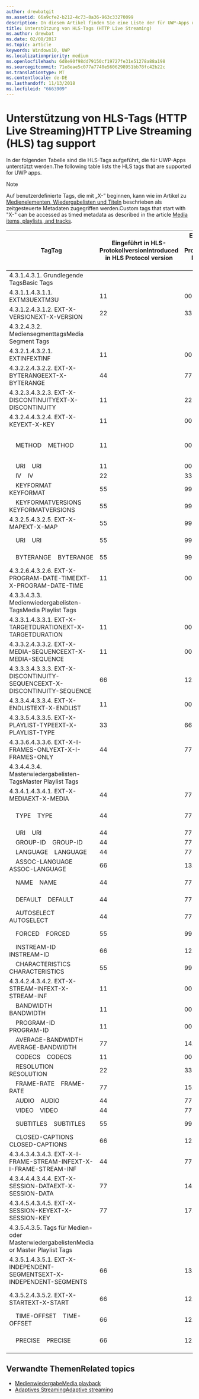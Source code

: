 ```yaml
---
author: drewbatgit
ms.assetid: 66a9cfe2-b212-4c73-8a36-963c33270099
description: In diesem Artikel finden Sie eine Liste der für UWP-Apps unterstützten Tags für das HLS-Protokoll (HTTP Live Streaming).
title: Unterstützung von HLS-Tags (HTTP Live Streaming)
ms.author: drewbat
ms.date: 02/08/2017
ms.topic: article
keywords: Windows10, UWP
ms.localizationpriority: medium
ms.openlocfilehash: 6d8e90f98dd79150cf19727fe31e51278a88a198
ms.sourcegitcommit: 71e8eae5c077a7740e5606298951bb78fc42b22c
ms.translationtype: MT
ms.contentlocale: de-DE
ms.lasthandoff: 11/13/2018
ms.locfileid: "6663909"
---
```

# <a name="http-live-streaming-hls-tag-support"></a><span data-ttu-id="d66b5-104">Unterstützung von HLS-Tags (HTTP Live Streaming)</span><span class="sxs-lookup"><span data-stu-id="d66b5-104">HTTP Live Streaming (HLS) tag support</span></span>
<span data-ttu-id="d66b5-105">In der folgenden Tabelle sind die HLS-Tags aufgeführt, die für UWP-Apps unterstützt werden.</span><span class="sxs-lookup"><span data-stu-id="d66b5-105">The following table lists the HLS tags that are supported for UWP apps.</span></span>

> [!NOTE] 
> <span data-ttu-id="d66b5-106">Auf benutzerdefinierte Tags, die mit „X-” beginnen, kann wie im Artikel zu [Medienelementen, Wiedergabelisten und Titeln](media-playback-with-mediasource.md) beschrieben als zeitgesteuerte Metadaten zugegriffen werden.</span><span class="sxs-lookup"><span data-stu-id="d66b5-106">Custom tags that start with "X-" can be accessed as timed metadata as described in the article [Media items, playlists, and tracks](media-playback-with-mediasource.md).</span></span>

|<span data-ttu-id="d66b5-107">Tag</span><span class="sxs-lookup"><span data-stu-id="d66b5-107">Tag</span></span> |<span data-ttu-id="d66b5-108">Eingeführt in HLS-Protokollversion</span><span class="sxs-lookup"><span data-stu-id="d66b5-108">Introduced in HLS Protocol version</span></span>|<span data-ttu-id="d66b5-109">Entwurfsversion des HLS-Protokolldokuments</span><span class="sxs-lookup"><span data-stu-id="d66b5-109">HLS Protocol Document Draft Version</span></span>|<span data-ttu-id="d66b5-110">Erforderlich auf dem Client</span><span class="sxs-lookup"><span data-stu-id="d66b5-110">Required on Client</span></span>|<span data-ttu-id="d66b5-111">Juliversion von Windows 10</span><span class="sxs-lookup"><span data-stu-id="d66b5-111">July release of Windows 10</span></span>|<span data-ttu-id="d66b5-112">Windows 10, Version 1511</span><span class="sxs-lookup"><span data-stu-id="d66b5-112">Windows 10, Version 1511</span></span>|<span data-ttu-id="d66b5-113">Windows 10, Version 1607</span><span class="sxs-lookup"><span data-stu-id="d66b5-113">Windows 10, Version 1607</span></span> |
|---------------------|-----------|--------------|---------|--------------|-----|-----|
|<span data-ttu-id="d66b5-114">4.3.1.</span><span class="sxs-lookup"><span data-stu-id="d66b5-114">4.3.1.</span></span>  <span data-ttu-id="d66b5-115">Grundlegende Tags</span><span class="sxs-lookup"><span data-stu-id="d66b5-115">Basic Tags</span></span>                 |             |                   |         |             |     |    |
| <span data-ttu-id="d66b5-116">4.3.1.1.</span><span class="sxs-lookup"><span data-stu-id="d66b5-116">4.3.1.1.</span></span>  <span data-ttu-id="d66b5-117">EXTM3U</span><span class="sxs-lookup"><span data-stu-id="d66b5-117">EXTM3U</span></span> |<span data-ttu-id="d66b5-118">1</span><span class="sxs-lookup"><span data-stu-id="d66b5-118">1</span></span>|<span data-ttu-id="d66b5-119">0</span><span class="sxs-lookup"><span data-stu-id="d66b5-119">0</span></span>|<span data-ttu-id="d66b5-120">ERFORDERLICH</span><span class="sxs-lookup"><span data-stu-id="d66b5-120">REQUIRED</span></span>|<span data-ttu-id="d66b5-121">Unterstützt</span><span class="sxs-lookup"><span data-stu-id="d66b5-121">Supported</span></span>|<span data-ttu-id="d66b5-122">Unterstützt</span><span class="sxs-lookup"><span data-stu-id="d66b5-122">Supported</span></span>|<span data-ttu-id="d66b5-123">Unterstützt</span><span class="sxs-lookup"><span data-stu-id="d66b5-123">Supported</span></span>|
| <span data-ttu-id="d66b5-124">4.3.1.2.</span><span class="sxs-lookup"><span data-stu-id="d66b5-124">4.3.1.2.</span></span>  <span data-ttu-id="d66b5-125">EXT-X-VERSION</span><span class="sxs-lookup"><span data-stu-id="d66b5-125">EXT-X-VERSION</span></span> |<span data-ttu-id="d66b5-126">2</span><span class="sxs-lookup"><span data-stu-id="d66b5-126">2</span></span>|<span data-ttu-id="d66b5-127">3</span><span class="sxs-lookup"><span data-stu-id="d66b5-127">3</span></span>|<span data-ttu-id="d66b5-128">ERFORDERLICH</span><span class="sxs-lookup"><span data-stu-id="d66b5-128">REQUIRED</span></span>|<span data-ttu-id="d66b5-129">Unterstützt</span><span class="sxs-lookup"><span data-stu-id="d66b5-129">Supported</span></span>|<span data-ttu-id="d66b5-130">Unterstützt</span><span class="sxs-lookup"><span data-stu-id="d66b5-130">Supported</span></span>|<span data-ttu-id="d66b5-131">Unterstützt</span><span class="sxs-lookup"><span data-stu-id="d66b5-131">Supported</span></span>
|<span data-ttu-id="d66b5-132">4.3.2.</span><span class="sxs-lookup"><span data-stu-id="d66b5-132">4.3.2.</span></span>  <span data-ttu-id="d66b5-133">Mediensegmenttags</span><span class="sxs-lookup"><span data-stu-id="d66b5-133">Media Segment Tags</span></span>                 |             |                   |         |             |     |    | 
| <span data-ttu-id="d66b5-134">4.3.2.1.</span><span class="sxs-lookup"><span data-stu-id="d66b5-134">4.3.2.1.</span></span>  <span data-ttu-id="d66b5-135">EXTINF</span><span class="sxs-lookup"><span data-stu-id="d66b5-135">EXTINF</span></span>  |<span data-ttu-id="d66b5-136">1</span><span class="sxs-lookup"><span data-stu-id="d66b5-136">1</span></span>|<span data-ttu-id="d66b5-137">0</span><span class="sxs-lookup"><span data-stu-id="d66b5-137">0</span></span>|<span data-ttu-id="d66b5-138">ERFORDERLICH</span><span class="sxs-lookup"><span data-stu-id="d66b5-138">REQUIRED</span></span>|<span data-ttu-id="d66b5-139">Unterstützt</span><span class="sxs-lookup"><span data-stu-id="d66b5-139">Supported</span></span>|<span data-ttu-id="d66b5-140">Unterstützt</span><span class="sxs-lookup"><span data-stu-id="d66b5-140">Supported</span></span>|<span data-ttu-id="d66b5-141">Unterstützt</span><span class="sxs-lookup"><span data-stu-id="d66b5-141">Supported</span></span>
| <span data-ttu-id="d66b5-142">4.3.2.2.</span><span class="sxs-lookup"><span data-stu-id="d66b5-142">4.3.2.2.</span></span>  <span data-ttu-id="d66b5-143">EXT-X-BYTERANGE</span><span class="sxs-lookup"><span data-stu-id="d66b5-143">EXT-X-BYTERANGE</span></span> |<span data-ttu-id="d66b5-144">4</span><span class="sxs-lookup"><span data-stu-id="d66b5-144">4</span></span>|<span data-ttu-id="d66b5-145">7</span><span class="sxs-lookup"><span data-stu-id="d66b5-145">7</span></span>|<span data-ttu-id="d66b5-146">OPTIONAL</span><span class="sxs-lookup"><span data-stu-id="d66b5-146">OPTIONAL</span></span>|<span data-ttu-id="d66b5-147">Unterstützt</span><span class="sxs-lookup"><span data-stu-id="d66b5-147">Supported</span></span>|<span data-ttu-id="d66b5-148">Unterstützt</span><span class="sxs-lookup"><span data-stu-id="d66b5-148">Supported</span></span>|<span data-ttu-id="d66b5-149">Unterstützt</span><span class="sxs-lookup"><span data-stu-id="d66b5-149">Supported</span></span>|
| <span data-ttu-id="d66b5-150">4.3.2.3.</span><span class="sxs-lookup"><span data-stu-id="d66b5-150">4.3.2.3.</span></span>  <span data-ttu-id="d66b5-151">EXT-X-DISCONTINUITY</span><span class="sxs-lookup"><span data-stu-id="d66b5-151">EXT-X-DISCONTINUITY</span></span> |<span data-ttu-id="d66b5-152">1</span><span class="sxs-lookup"><span data-stu-id="d66b5-152">1</span></span>|<span data-ttu-id="d66b5-153">2</span><span class="sxs-lookup"><span data-stu-id="d66b5-153">2</span></span>|<span data-ttu-id="d66b5-154">OPTIONAL</span><span class="sxs-lookup"><span data-stu-id="d66b5-154">OPTIONAL</span></span>|<span data-ttu-id="d66b5-155">Unterstützt</span><span class="sxs-lookup"><span data-stu-id="d66b5-155">Supported</span></span>|<span data-ttu-id="d66b5-156">Unterstützt</span><span class="sxs-lookup"><span data-stu-id="d66b5-156">Supported</span></span>|<span data-ttu-id="d66b5-157">Unterstützt</span><span class="sxs-lookup"><span data-stu-id="d66b5-157">Supported</span></span>|
| <span data-ttu-id="d66b5-158">4.3.2.4.</span><span class="sxs-lookup"><span data-stu-id="d66b5-158">4.3.2.4.</span></span>  <span data-ttu-id="d66b5-159">EXT-X-KEY</span><span class="sxs-lookup"><span data-stu-id="d66b5-159">EXT-X-KEY</span></span> |<span data-ttu-id="d66b5-160">1</span><span class="sxs-lookup"><span data-stu-id="d66b5-160">1</span></span>|<span data-ttu-id="d66b5-161">0</span><span class="sxs-lookup"><span data-stu-id="d66b5-161">0</span></span>|<span data-ttu-id="d66b5-162">OPTIONAL</span><span class="sxs-lookup"><span data-stu-id="d66b5-162">OPTIONAL</span></span>|<span data-ttu-id="d66b5-163">Unterstützt</span><span class="sxs-lookup"><span data-stu-id="d66b5-163">Supported</span></span>|<span data-ttu-id="d66b5-164">Unterstützt</span><span class="sxs-lookup"><span data-stu-id="d66b5-164">Supported</span></span>|<span data-ttu-id="d66b5-165">Unterstützt</span><span class="sxs-lookup"><span data-stu-id="d66b5-165">Supported</span></span>|
|<span data-ttu-id="d66b5-166">&nbsp;&nbsp;&nbsp; METHOD</span><span class="sxs-lookup"><span data-stu-id="d66b5-166">&nbsp;&nbsp;&nbsp; METHOD</span></span>|<span data-ttu-id="d66b5-167">1</span><span class="sxs-lookup"><span data-stu-id="d66b5-167">1</span></span>|<span data-ttu-id="d66b5-168">0</span><span class="sxs-lookup"><span data-stu-id="d66b5-168">0</span></span>|<span data-ttu-id="d66b5-169">Attribut</span><span class="sxs-lookup"><span data-stu-id="d66b5-169">Attribute</span></span>|<span data-ttu-id="d66b5-170">„NONE, AES-128”</span><span class="sxs-lookup"><span data-stu-id="d66b5-170">"NONE, AES-128"</span></span>|<span data-ttu-id="d66b5-171">„NONE, AES-128”</span><span class="sxs-lookup"><span data-stu-id="d66b5-171">"NONE, AES-128"</span></span>|<span data-ttu-id="d66b5-172">„NONE, AES-128, SAMPLE-AES”</span><span class="sxs-lookup"><span data-stu-id="d66b5-172">"NONE, AES-128, SAMPLE-AES"</span></span>|
|<span data-ttu-id="d66b5-173">&nbsp;&nbsp;&nbsp; URI</span><span class="sxs-lookup"><span data-stu-id="d66b5-173">&nbsp;&nbsp;&nbsp; URI</span></span>|<span data-ttu-id="d66b5-174">1</span><span class="sxs-lookup"><span data-stu-id="d66b5-174">1</span></span>|<span data-ttu-id="d66b5-175">0</span><span class="sxs-lookup"><span data-stu-id="d66b5-175">0</span></span>|<span data-ttu-id="d66b5-176">Attribut</span><span class="sxs-lookup"><span data-stu-id="d66b5-176">Attribute</span></span>|<span data-ttu-id="d66b5-177">Unterstützt</span><span class="sxs-lookup"><span data-stu-id="d66b5-177">Supported</span></span>|<span data-ttu-id="d66b5-178">Unterstützt</span><span class="sxs-lookup"><span data-stu-id="d66b5-178">Supported</span></span>|<span data-ttu-id="d66b5-179">Unterstützt</span><span class="sxs-lookup"><span data-stu-id="d66b5-179">Supported</span></span>|
|<span data-ttu-id="d66b5-180">&nbsp;&nbsp;&nbsp; IV</span><span class="sxs-lookup"><span data-stu-id="d66b5-180">&nbsp;&nbsp;&nbsp; IV</span></span>|<span data-ttu-id="d66b5-181">2</span><span class="sxs-lookup"><span data-stu-id="d66b5-181">2</span></span>|<span data-ttu-id="d66b5-182">3</span><span class="sxs-lookup"><span data-stu-id="d66b5-182">3</span></span>|<span data-ttu-id="d66b5-183">Attribut</span><span class="sxs-lookup"><span data-stu-id="d66b5-183">Attribute</span></span>|<span data-ttu-id="d66b5-184">Unterstützt</span><span class="sxs-lookup"><span data-stu-id="d66b5-184">Supported</span></span>|<span data-ttu-id="d66b5-185">Unterstützt</span><span class="sxs-lookup"><span data-stu-id="d66b5-185">Supported</span></span>|<span data-ttu-id="d66b5-186">Unterstützt</span><span class="sxs-lookup"><span data-stu-id="d66b5-186">Supported</span></span>|
|<span data-ttu-id="d66b5-187">&nbsp;&nbsp;&nbsp; KEYFORMAT</span><span class="sxs-lookup"><span data-stu-id="d66b5-187">&nbsp;&nbsp;&nbsp; KEYFORMAT</span></span>|<span data-ttu-id="d66b5-188">5</span><span class="sxs-lookup"><span data-stu-id="d66b5-188">5</span></span>|<span data-ttu-id="d66b5-189">9</span><span class="sxs-lookup"><span data-stu-id="d66b5-189">9</span></span>|<span data-ttu-id="d66b5-190">Attribut</span><span class="sxs-lookup"><span data-stu-id="d66b5-190">Attribute</span></span>|<span data-ttu-id="d66b5-191">Nicht unterstützt</span><span class="sxs-lookup"><span data-stu-id="d66b5-191">Not Supported</span></span>|<span data-ttu-id="d66b5-192">Nicht unterstützt</span><span class="sxs-lookup"><span data-stu-id="d66b5-192">Not Supported</span></span>|<span data-ttu-id="d66b5-193">Nicht unterstützt</span><span class="sxs-lookup"><span data-stu-id="d66b5-193">Not Supported</span></span>|
|<span data-ttu-id="d66b5-194">&nbsp;&nbsp;&nbsp; KEYFORMATVERSIONS</span><span class="sxs-lookup"><span data-stu-id="d66b5-194">&nbsp;&nbsp;&nbsp; KEYFORMATVERSIONS</span></span>|<span data-ttu-id="d66b5-195">5</span><span class="sxs-lookup"><span data-stu-id="d66b5-195">5</span></span>|<span data-ttu-id="d66b5-196">9</span><span class="sxs-lookup"><span data-stu-id="d66b5-196">9</span></span>|<span data-ttu-id="d66b5-197">Attribut</span><span class="sxs-lookup"><span data-stu-id="d66b5-197">Attribute</span></span>|<span data-ttu-id="d66b5-198">Nicht unterstützt</span><span class="sxs-lookup"><span data-stu-id="d66b5-198">Not Supported</span></span>|<span data-ttu-id="d66b5-199">Nicht unterstützt</span><span class="sxs-lookup"><span data-stu-id="d66b5-199">Not Supported</span></span>|<span data-ttu-id="d66b5-200">Nicht unterstützt</span><span class="sxs-lookup"><span data-stu-id="d66b5-200">Not Supported</span></span>|
| <span data-ttu-id="d66b5-201">4.3.2.5.</span><span class="sxs-lookup"><span data-stu-id="d66b5-201">4.3.2.5.</span></span>  <span data-ttu-id="d66b5-202">EXT-X-MAP</span><span class="sxs-lookup"><span data-stu-id="d66b5-202">EXT-X-MAP</span></span> |<span data-ttu-id="d66b5-203">5</span><span class="sxs-lookup"><span data-stu-id="d66b5-203">5</span></span>|<span data-ttu-id="d66b5-204">9</span><span class="sxs-lookup"><span data-stu-id="d66b5-204">9</span></span>|<span data-ttu-id="d66b5-205">OPTIONAL</span><span class="sxs-lookup"><span data-stu-id="d66b5-205">OPTIONAL</span></span>|<span data-ttu-id="d66b5-206">Nicht unterstützt</span><span class="sxs-lookup"><span data-stu-id="d66b5-206">Not Supported</span></span>|<span data-ttu-id="d66b5-207">Nicht unterstützt</span><span class="sxs-lookup"><span data-stu-id="d66b5-207">Not Supported</span></span>|<span data-ttu-id="d66b5-208">Nicht unterstützt</span><span class="sxs-lookup"><span data-stu-id="d66b5-208">Not Supported</span></span>|
|<span data-ttu-id="d66b5-209">&nbsp;&nbsp;&nbsp; URI</span><span class="sxs-lookup"><span data-stu-id="d66b5-209">&nbsp;&nbsp;&nbsp; URI</span></span>|<span data-ttu-id="d66b5-210">5</span><span class="sxs-lookup"><span data-stu-id="d66b5-210">5</span></span>|<span data-ttu-id="d66b5-211">9</span><span class="sxs-lookup"><span data-stu-id="d66b5-211">9</span></span>|<span data-ttu-id="d66b5-212">Attribut</span><span class="sxs-lookup"><span data-stu-id="d66b5-212">Attribute</span></span>|<span data-ttu-id="d66b5-213">Nicht unterstützt</span><span class="sxs-lookup"><span data-stu-id="d66b5-213">Not Supported</span></span>|<span data-ttu-id="d66b5-214">Nicht unterstützt</span><span class="sxs-lookup"><span data-stu-id="d66b5-214">Not Supported</span></span>|<span data-ttu-id="d66b5-215">Nicht unterstützt</span><span class="sxs-lookup"><span data-stu-id="d66b5-215">Not Supported</span></span>|
|<span data-ttu-id="d66b5-216">&nbsp;&nbsp;&nbsp; BYTERANGE</span><span class="sxs-lookup"><span data-stu-id="d66b5-216">&nbsp;&nbsp;&nbsp; BYTERANGE</span></span>|<span data-ttu-id="d66b5-217">5</span><span class="sxs-lookup"><span data-stu-id="d66b5-217">5</span></span>|<span data-ttu-id="d66b5-218">9</span><span class="sxs-lookup"><span data-stu-id="d66b5-218">9</span></span>|<span data-ttu-id="d66b5-219">Attribut</span><span class="sxs-lookup"><span data-stu-id="d66b5-219">Attribute</span></span>|<span data-ttu-id="d66b5-220">Nicht unterstützt</span><span class="sxs-lookup"><span data-stu-id="d66b5-220">Not Supported</span></span>|<span data-ttu-id="d66b5-221">Nicht unterstützt</span><span class="sxs-lookup"><span data-stu-id="d66b5-221">Not Supported</span></span>|<span data-ttu-id="d66b5-222">Nicht unterstützt</span><span class="sxs-lookup"><span data-stu-id="d66b5-222">Not Supported</span></span>|
| <span data-ttu-id="d66b5-223">4.3.2.6.</span><span class="sxs-lookup"><span data-stu-id="d66b5-223">4.3.2.6.</span></span>  <span data-ttu-id="d66b5-224">EXT-X-PROGRAM-DATE-TIME</span><span class="sxs-lookup"><span data-stu-id="d66b5-224">EXT-X-PROGRAM-DATE-TIME</span></span> |<span data-ttu-id="d66b5-225">1</span><span class="sxs-lookup"><span data-stu-id="d66b5-225">1</span></span>|<span data-ttu-id="d66b5-226">0</span><span class="sxs-lookup"><span data-stu-id="d66b5-226">0</span></span>|<span data-ttu-id="d66b5-227">OPTIONAL</span><span class="sxs-lookup"><span data-stu-id="d66b5-227">OPTIONAL</span></span>|<span data-ttu-id="d66b5-228">Nicht unterstützt</span><span class="sxs-lookup"><span data-stu-id="d66b5-228">Not Supported</span></span>|<span data-ttu-id="d66b5-229">Nicht unterstützt</span><span class="sxs-lookup"><span data-stu-id="d66b5-229">Not Supported</span></span>|<span data-ttu-id="d66b5-230">Nicht unterstützt</span><span class="sxs-lookup"><span data-stu-id="d66b5-230">Not Supported</span></span>|
|<span data-ttu-id="d66b5-231">4.3.3.</span><span class="sxs-lookup"><span data-stu-id="d66b5-231">4.3.3.</span></span>  <span data-ttu-id="d66b5-232">Medienwiedergabelisten-Tags</span><span class="sxs-lookup"><span data-stu-id="d66b5-232">Media Playlist Tags</span></span>                 |             |                   |         |             |     |    | 
| <span data-ttu-id="d66b5-233">4.3.3.1.</span><span class="sxs-lookup"><span data-stu-id="d66b5-233">4.3.3.1.</span></span>  <span data-ttu-id="d66b5-234">EXT-X-TARGETDURATION</span><span class="sxs-lookup"><span data-stu-id="d66b5-234">EXT-X-TARGETDURATION</span></span>  |<span data-ttu-id="d66b5-235">1</span><span class="sxs-lookup"><span data-stu-id="d66b5-235">1</span></span>|<span data-ttu-id="d66b5-236">0</span><span class="sxs-lookup"><span data-stu-id="d66b5-236">0</span></span>|<span data-ttu-id="d66b5-237">ERFORDERLICH</span><span class="sxs-lookup"><span data-stu-id="d66b5-237">REQUIRED</span></span>|<span data-ttu-id="d66b5-238">Unterstützt</span><span class="sxs-lookup"><span data-stu-id="d66b5-238">Supported</span></span>|<span data-ttu-id="d66b5-239">Unterstützt</span><span class="sxs-lookup"><span data-stu-id="d66b5-239">Supported</span></span>|<span data-ttu-id="d66b5-240">Unterstützt</span><span class="sxs-lookup"><span data-stu-id="d66b5-240">Supported</span></span>|
| <span data-ttu-id="d66b5-241">4.3.3.2.</span><span class="sxs-lookup"><span data-stu-id="d66b5-241">4.3.3.2.</span></span>  <span data-ttu-id="d66b5-242">EXT-X-MEDIA-SEQUENCE</span><span class="sxs-lookup"><span data-stu-id="d66b5-242">EXT-X-MEDIA-SEQUENCE</span></span>  |<span data-ttu-id="d66b5-243">1</span><span class="sxs-lookup"><span data-stu-id="d66b5-243">1</span></span>|<span data-ttu-id="d66b5-244">0</span><span class="sxs-lookup"><span data-stu-id="d66b5-244">0</span></span>|<span data-ttu-id="d66b5-245">OPTIONAL</span><span class="sxs-lookup"><span data-stu-id="d66b5-245">OPTIONAL</span></span>|<span data-ttu-id="d66b5-246">Unterstützt</span><span class="sxs-lookup"><span data-stu-id="d66b5-246">Supported</span></span>|<span data-ttu-id="d66b5-247">Unterstützt</span><span class="sxs-lookup"><span data-stu-id="d66b5-247">Supported</span></span>|<span data-ttu-id="d66b5-248">Unterstützt</span><span class="sxs-lookup"><span data-stu-id="d66b5-248">Supported</span></span>|
| <span data-ttu-id="d66b5-249">4.3.3.3.</span><span class="sxs-lookup"><span data-stu-id="d66b5-249">4.3.3.3.</span></span>  <span data-ttu-id="d66b5-250">EXT-X-DISCONTINUITY-SEQUENCE</span><span class="sxs-lookup"><span data-stu-id="d66b5-250">EXT-X-DISCONTINUITY-SEQUENCE</span></span>|<span data-ttu-id="d66b5-251">6</span><span class="sxs-lookup"><span data-stu-id="d66b5-251">6</span></span>|<span data-ttu-id="d66b5-252">12</span><span class="sxs-lookup"><span data-stu-id="d66b5-252">12</span></span>|<span data-ttu-id="d66b5-253">OPTIONAL</span><span class="sxs-lookup"><span data-stu-id="d66b5-253">OPTIONAL</span></span>|<span data-ttu-id="d66b5-254">Nicht unterstützt</span><span class="sxs-lookup"><span data-stu-id="d66b5-254">Not Supported</span></span>|<span data-ttu-id="d66b5-255">Nicht unterstützt</span><span class="sxs-lookup"><span data-stu-id="d66b5-255">Not Supported</span></span>|<span data-ttu-id="d66b5-256">Nicht unterstützt</span><span class="sxs-lookup"><span data-stu-id="d66b5-256">Not Supported</span></span>|
| <span data-ttu-id="d66b5-257">4.3.3.4.</span><span class="sxs-lookup"><span data-stu-id="d66b5-257">4.3.3.4.</span></span>  <span data-ttu-id="d66b5-258">EXT-X-ENDLIST</span><span class="sxs-lookup"><span data-stu-id="d66b5-258">EXT-X-ENDLIST</span></span> |<span data-ttu-id="d66b5-259">1</span><span class="sxs-lookup"><span data-stu-id="d66b5-259">1</span></span>|<span data-ttu-id="d66b5-260">0</span><span class="sxs-lookup"><span data-stu-id="d66b5-260">0</span></span>|<span data-ttu-id="d66b5-261">OPTIONAL</span><span class="sxs-lookup"><span data-stu-id="d66b5-261">OPTIONAL</span></span>|<span data-ttu-id="d66b5-262">Unterstützt</span><span class="sxs-lookup"><span data-stu-id="d66b5-262">Supported</span></span>|<span data-ttu-id="d66b5-263">Unterstützt</span><span class="sxs-lookup"><span data-stu-id="d66b5-263">Supported</span></span>|<span data-ttu-id="d66b5-264">Unterstützt</span><span class="sxs-lookup"><span data-stu-id="d66b5-264">Supported</span></span>|
| <span data-ttu-id="d66b5-265">4.3.3.5.</span><span class="sxs-lookup"><span data-stu-id="d66b5-265">4.3.3.5.</span></span>  <span data-ttu-id="d66b5-266">EXT-X-PLAYLIST-TYPE</span><span class="sxs-lookup"><span data-stu-id="d66b5-266">EXT-X-PLAYLIST-TYPE</span></span> |<span data-ttu-id="d66b5-267">3</span><span class="sxs-lookup"><span data-stu-id="d66b5-267">3</span></span>|<span data-ttu-id="d66b5-268">6</span><span class="sxs-lookup"><span data-stu-id="d66b5-268">6</span></span>|<span data-ttu-id="d66b5-269">OPTIONAL</span><span class="sxs-lookup"><span data-stu-id="d66b5-269">OPTIONAL</span></span>|<span data-ttu-id="d66b5-270">Unterstützt</span><span class="sxs-lookup"><span data-stu-id="d66b5-270">Supported</span></span>|<span data-ttu-id="d66b5-271">Unterstützt</span><span class="sxs-lookup"><span data-stu-id="d66b5-271">Supported</span></span>|<span data-ttu-id="d66b5-272">Unterstützt</span><span class="sxs-lookup"><span data-stu-id="d66b5-272">Supported</span></span>|
| <span data-ttu-id="d66b5-273">4.3.3.6.</span><span class="sxs-lookup"><span data-stu-id="d66b5-273">4.3.3.6.</span></span>  <span data-ttu-id="d66b5-274">EXT-X-I-FRAMES-ONLY</span><span class="sxs-lookup"><span data-stu-id="d66b5-274">EXT-X-I-FRAMES-ONLY</span></span> |<span data-ttu-id="d66b5-275">4</span><span class="sxs-lookup"><span data-stu-id="d66b5-275">4</span></span>|<span data-ttu-id="d66b5-276">7</span><span class="sxs-lookup"><span data-stu-id="d66b5-276">7</span></span>|<span data-ttu-id="d66b5-277">OPTIONAL</span><span class="sxs-lookup"><span data-stu-id="d66b5-277">OPTIONAL</span></span>|<span data-ttu-id="d66b5-278">Nicht unterstützt</span><span class="sxs-lookup"><span data-stu-id="d66b5-278">Not Supported</span></span>|<span data-ttu-id="d66b5-279">Nicht unterstützt</span><span class="sxs-lookup"><span data-stu-id="d66b5-279">Not Supported</span></span>|<span data-ttu-id="d66b5-280">Nicht unterstützt</span><span class="sxs-lookup"><span data-stu-id="d66b5-280">Not Supported</span></span>|
|<span data-ttu-id="d66b5-281">4.3.4.</span><span class="sxs-lookup"><span data-stu-id="d66b5-281">4.3.4.</span></span>  <span data-ttu-id="d66b5-282">Masterwiedergabelisten-Tags</span><span class="sxs-lookup"><span data-stu-id="d66b5-282">Master Playlist Tags</span></span>                 |             |                   |         |             |     |    |
| <span data-ttu-id="d66b5-283">4.3.4.1.</span><span class="sxs-lookup"><span data-stu-id="d66b5-283">4.3.4.1.</span></span>  <span data-ttu-id="d66b5-284">EXT-X-MEDIA</span><span class="sxs-lookup"><span data-stu-id="d66b5-284">EXT-X-MEDIA</span></span> |<span data-ttu-id="d66b5-285">4</span><span class="sxs-lookup"><span data-stu-id="d66b5-285">4</span></span>|<span data-ttu-id="d66b5-286">7</span><span class="sxs-lookup"><span data-stu-id="d66b5-286">7</span></span>|<span data-ttu-id="d66b5-287">OPTIONAL</span><span class="sxs-lookup"><span data-stu-id="d66b5-287">OPTIONAL</span></span>|<span data-ttu-id="d66b5-288">Unterstützt</span><span class="sxs-lookup"><span data-stu-id="d66b5-288">Supported</span></span>|<span data-ttu-id="d66b5-289">Unterstützt</span><span class="sxs-lookup"><span data-stu-id="d66b5-289">Supported</span></span>|<span data-ttu-id="d66b5-290">Unterstützt</span><span class="sxs-lookup"><span data-stu-id="d66b5-290">Supported</span></span>|
|<span data-ttu-id="d66b5-291">&nbsp;&nbsp;&nbsp;  TYPE</span><span class="sxs-lookup"><span data-stu-id="d66b5-291">&nbsp;&nbsp;&nbsp;  TYPE</span></span>|<span data-ttu-id="d66b5-292">4</span><span class="sxs-lookup"><span data-stu-id="d66b5-292">4</span></span>|<span data-ttu-id="d66b5-293">7</span><span class="sxs-lookup"><span data-stu-id="d66b5-293">7</span></span>|<span data-ttu-id="d66b5-294">Attribut</span><span class="sxs-lookup"><span data-stu-id="d66b5-294">Attribute</span></span>|<span data-ttu-id="d66b5-295">„AUDIO, VIDEO”</span><span class="sxs-lookup"><span data-stu-id="d66b5-295">"AUDIO, VIDEO"</span></span>|<span data-ttu-id="d66b5-296">„AUDIO, VIDEO”</span><span class="sxs-lookup"><span data-stu-id="d66b5-296">"AUDIO, VIDEO"</span></span>|<span data-ttu-id="d66b5-297">„AUDIO, VIDEO, SUBTITLES”</span><span class="sxs-lookup"><span data-stu-id="d66b5-297">"AUDIO, VIDEO, SUBTITLES"</span></span>|
|<span data-ttu-id="d66b5-298">&nbsp;&nbsp;&nbsp;  URI</span><span class="sxs-lookup"><span data-stu-id="d66b5-298">&nbsp;&nbsp;&nbsp;  URI</span></span>|<span data-ttu-id="d66b5-299">4</span><span class="sxs-lookup"><span data-stu-id="d66b5-299">4</span></span>|<span data-ttu-id="d66b5-300">7</span><span class="sxs-lookup"><span data-stu-id="d66b5-300">7</span></span>|<span data-ttu-id="d66b5-301">Attribut</span><span class="sxs-lookup"><span data-stu-id="d66b5-301">Attribute</span></span>|<span data-ttu-id="d66b5-302">Unterstützt</span><span class="sxs-lookup"><span data-stu-id="d66b5-302">Supported</span></span>|<span data-ttu-id="d66b5-303">Unterstützt</span><span class="sxs-lookup"><span data-stu-id="d66b5-303">Supported</span></span>|<span data-ttu-id="d66b5-304">Unterstützt</span><span class="sxs-lookup"><span data-stu-id="d66b5-304">Supported</span></span>|
|<span data-ttu-id="d66b5-305">&nbsp;&nbsp;&nbsp;  GROUP-ID</span><span class="sxs-lookup"><span data-stu-id="d66b5-305">&nbsp;&nbsp;&nbsp;  GROUP-ID</span></span>|<span data-ttu-id="d66b5-306">4</span><span class="sxs-lookup"><span data-stu-id="d66b5-306">4</span></span>|<span data-ttu-id="d66b5-307">7</span><span class="sxs-lookup"><span data-stu-id="d66b5-307">7</span></span>|<span data-ttu-id="d66b5-308">Attribut</span><span class="sxs-lookup"><span data-stu-id="d66b5-308">Attribute</span></span>|<span data-ttu-id="d66b5-309">Unterstützt</span><span class="sxs-lookup"><span data-stu-id="d66b5-309">Supported</span></span>|<span data-ttu-id="d66b5-310">Unterstützt</span><span class="sxs-lookup"><span data-stu-id="d66b5-310">Supported</span></span>|<span data-ttu-id="d66b5-311">Unterstützt</span><span class="sxs-lookup"><span data-stu-id="d66b5-311">Supported</span></span>|
|<span data-ttu-id="d66b5-312">&nbsp;&nbsp;&nbsp;  LANGUAGE</span><span class="sxs-lookup"><span data-stu-id="d66b5-312">&nbsp;&nbsp;&nbsp;  LANGUAGE</span></span>|<span data-ttu-id="d66b5-313">4</span><span class="sxs-lookup"><span data-stu-id="d66b5-313">4</span></span>|<span data-ttu-id="d66b5-314">7</span><span class="sxs-lookup"><span data-stu-id="d66b5-314">7</span></span>|<span data-ttu-id="d66b5-315">Attribut</span><span class="sxs-lookup"><span data-stu-id="d66b5-315">Attribute</span></span>|<span data-ttu-id="d66b5-316">Unterstützt</span><span class="sxs-lookup"><span data-stu-id="d66b5-316">Supported</span></span>|<span data-ttu-id="d66b5-317">Unterstützt</span><span class="sxs-lookup"><span data-stu-id="d66b5-317">Supported</span></span>|<span data-ttu-id="d66b5-318">Unterstützt</span><span class="sxs-lookup"><span data-stu-id="d66b5-318">Supported</span></span>|
|<span data-ttu-id="d66b5-319">&nbsp;&nbsp;&nbsp;  ASSOC-LANGUAGE</span><span class="sxs-lookup"><span data-stu-id="d66b5-319">&nbsp;&nbsp;&nbsp;  ASSOC-LANGUAGE</span></span>|<span data-ttu-id="d66b5-320">6</span><span class="sxs-lookup"><span data-stu-id="d66b5-320">6</span></span>|<span data-ttu-id="d66b5-321">13</span><span class="sxs-lookup"><span data-stu-id="d66b5-321">13</span></span>|<span data-ttu-id="d66b5-322">Attribut</span><span class="sxs-lookup"><span data-stu-id="d66b5-322">Attribute</span></span>|<span data-ttu-id="d66b5-323">Nicht unterstützt</span><span class="sxs-lookup"><span data-stu-id="d66b5-323">Not Supported</span></span>|<span data-ttu-id="d66b5-324">Nicht unterstützt</span><span class="sxs-lookup"><span data-stu-id="d66b5-324">Not Supported</span></span>|<span data-ttu-id="d66b5-325">Nicht unterstützt</span><span class="sxs-lookup"><span data-stu-id="d66b5-325">Not Supported</span></span>|
|<span data-ttu-id="d66b5-326">&nbsp;&nbsp;&nbsp;  NAME</span><span class="sxs-lookup"><span data-stu-id="d66b5-326">&nbsp;&nbsp;&nbsp;  NAME</span></span>|<span data-ttu-id="d66b5-327">4</span><span class="sxs-lookup"><span data-stu-id="d66b5-327">4</span></span>|<span data-ttu-id="d66b5-328">7</span><span class="sxs-lookup"><span data-stu-id="d66b5-328">7</span></span>|<span data-ttu-id="d66b5-329">Attribut</span><span class="sxs-lookup"><span data-stu-id="d66b5-329">Attribute</span></span>|<span data-ttu-id="d66b5-330">Nicht unterstützt</span><span class="sxs-lookup"><span data-stu-id="d66b5-330">Not Supported</span></span>|<span data-ttu-id="d66b5-331">Nicht unterstützt</span><span class="sxs-lookup"><span data-stu-id="d66b5-331">Not Supported</span></span>|<span data-ttu-id="d66b5-332">Unterstützt</span><span class="sxs-lookup"><span data-stu-id="d66b5-332">Supported</span></span>|
|<span data-ttu-id="d66b5-333">&nbsp;&nbsp;&nbsp;  DEFAULT</span><span class="sxs-lookup"><span data-stu-id="d66b5-333">&nbsp;&nbsp;&nbsp;  DEFAULT</span></span>|<span data-ttu-id="d66b5-334">4</span><span class="sxs-lookup"><span data-stu-id="d66b5-334">4</span></span>|<span data-ttu-id="d66b5-335">7</span><span class="sxs-lookup"><span data-stu-id="d66b5-335">7</span></span>|<span data-ttu-id="d66b5-336">Attribut</span><span class="sxs-lookup"><span data-stu-id="d66b5-336">Attribute</span></span>|<span data-ttu-id="d66b5-337">Nicht unterstützt</span><span class="sxs-lookup"><span data-stu-id="d66b5-337">Not Supported</span></span>|<span data-ttu-id="d66b5-338">Nicht unterstützt</span><span class="sxs-lookup"><span data-stu-id="d66b5-338">Not Supported</span></span>|<span data-ttu-id="d66b5-339">Nicht unterstützt</span><span class="sxs-lookup"><span data-stu-id="d66b5-339">Not Supported</span></span>|
|<span data-ttu-id="d66b5-340">&nbsp;&nbsp;&nbsp;  AUTOSELECT</span><span class="sxs-lookup"><span data-stu-id="d66b5-340">&nbsp;&nbsp;&nbsp;  AUTOSELECT</span></span>|<span data-ttu-id="d66b5-341">4</span><span class="sxs-lookup"><span data-stu-id="d66b5-341">4</span></span>|<span data-ttu-id="d66b5-342">7</span><span class="sxs-lookup"><span data-stu-id="d66b5-342">7</span></span>|<span data-ttu-id="d66b5-343">Attribut</span><span class="sxs-lookup"><span data-stu-id="d66b5-343">Attribute</span></span>|<span data-ttu-id="d66b5-344">Nicht unterstützt</span><span class="sxs-lookup"><span data-stu-id="d66b5-344">Not Supported</span></span>|<span data-ttu-id="d66b5-345">Nicht unterstützt</span><span class="sxs-lookup"><span data-stu-id="d66b5-345">Not Supported</span></span>|<span data-ttu-id="d66b5-346">Nicht unterstützt</span><span class="sxs-lookup"><span data-stu-id="d66b5-346">Not Supported</span></span>|
|<span data-ttu-id="d66b5-347">&nbsp;&nbsp;&nbsp;  FORCED</span><span class="sxs-lookup"><span data-stu-id="d66b5-347">&nbsp;&nbsp;&nbsp;  FORCED</span></span>|<span data-ttu-id="d66b5-348">5</span><span class="sxs-lookup"><span data-stu-id="d66b5-348">5</span></span>|<span data-ttu-id="d66b5-349">9</span><span class="sxs-lookup"><span data-stu-id="d66b5-349">9</span></span>|<span data-ttu-id="d66b5-350">Attribut</span><span class="sxs-lookup"><span data-stu-id="d66b5-350">Attribute</span></span>|<span data-ttu-id="d66b5-351">Nicht unterstützt</span><span class="sxs-lookup"><span data-stu-id="d66b5-351">Not Supported</span></span>|<span data-ttu-id="d66b5-352">Nicht unterstützt</span><span class="sxs-lookup"><span data-stu-id="d66b5-352">Not Supported</span></span>|<span data-ttu-id="d66b5-353">Nicht unterstützt</span><span class="sxs-lookup"><span data-stu-id="d66b5-353">Not Supported</span></span>|
|<span data-ttu-id="d66b5-354">&nbsp;&nbsp;&nbsp;  INSTREAM-ID</span><span class="sxs-lookup"><span data-stu-id="d66b5-354">&nbsp;&nbsp;&nbsp;  INSTREAM-ID</span></span>|<span data-ttu-id="d66b5-355">6</span><span class="sxs-lookup"><span data-stu-id="d66b5-355">6</span></span>|<span data-ttu-id="d66b5-356">12</span><span class="sxs-lookup"><span data-stu-id="d66b5-356">12</span></span>|<span data-ttu-id="d66b5-357">Attribut</span><span class="sxs-lookup"><span data-stu-id="d66b5-357">Attribute</span></span>|<span data-ttu-id="d66b5-358">Nicht unterstützt</span><span class="sxs-lookup"><span data-stu-id="d66b5-358">Not Supported</span></span>|<span data-ttu-id="d66b5-359">Nicht unterstützt</span><span class="sxs-lookup"><span data-stu-id="d66b5-359">Not Supported</span></span>|<span data-ttu-id="d66b5-360">Nicht unterstützt</span><span class="sxs-lookup"><span data-stu-id="d66b5-360">Not Supported</span></span>|
|<span data-ttu-id="d66b5-361">&nbsp;&nbsp;&nbsp;  CHARACTERISTICS</span><span class="sxs-lookup"><span data-stu-id="d66b5-361">&nbsp;&nbsp;&nbsp;  CHARACTERISTICS</span></span>|<span data-ttu-id="d66b5-362">5</span><span class="sxs-lookup"><span data-stu-id="d66b5-362">5</span></span>|<span data-ttu-id="d66b5-363">9</span><span class="sxs-lookup"><span data-stu-id="d66b5-363">9</span></span>|<span data-ttu-id="d66b5-364">Attribut</span><span class="sxs-lookup"><span data-stu-id="d66b5-364">Attribute</span></span>|<span data-ttu-id="d66b5-365">Nicht unterstützt</span><span class="sxs-lookup"><span data-stu-id="d66b5-365">Not Supported</span></span>|<span data-ttu-id="d66b5-366">Nicht unterstützt</span><span class="sxs-lookup"><span data-stu-id="d66b5-366">Not Supported</span></span>|<span data-ttu-id="d66b5-367">Nicht unterstützt</span><span class="sxs-lookup"><span data-stu-id="d66b5-367">Not Supported</span></span>|
| <span data-ttu-id="d66b5-368">4.3.4.2.</span><span class="sxs-lookup"><span data-stu-id="d66b5-368">4.3.4.2.</span></span>  <span data-ttu-id="d66b5-369">EXT-X-STREAM-INF</span><span class="sxs-lookup"><span data-stu-id="d66b5-369">EXT-X-STREAM-INF</span></span>  |<span data-ttu-id="d66b5-370">1</span><span class="sxs-lookup"><span data-stu-id="d66b5-370">1</span></span>|<span data-ttu-id="d66b5-371">0</span><span class="sxs-lookup"><span data-stu-id="d66b5-371">0</span></span>|<span data-ttu-id="d66b5-372">ERFORDERLICH</span><span class="sxs-lookup"><span data-stu-id="d66b5-372">REQUIRED</span></span>|<span data-ttu-id="d66b5-373">Unterstützt</span><span class="sxs-lookup"><span data-stu-id="d66b5-373">Supported</span></span>|<span data-ttu-id="d66b5-374">Unterstützt</span><span class="sxs-lookup"><span data-stu-id="d66b5-374">Supported</span></span>|<span data-ttu-id="d66b5-375">Unterstützt</span><span class="sxs-lookup"><span data-stu-id="d66b5-375">Supported</span></span>|
|<span data-ttu-id="d66b5-376">&nbsp;&nbsp;&nbsp;  BANDWIDTH</span><span class="sxs-lookup"><span data-stu-id="d66b5-376">&nbsp;&nbsp;&nbsp;  BANDWIDTH</span></span>|<span data-ttu-id="d66b5-377">1</span><span class="sxs-lookup"><span data-stu-id="d66b5-377">1</span></span>|<span data-ttu-id="d66b5-378">0</span><span class="sxs-lookup"><span data-stu-id="d66b5-378">0</span></span>|<span data-ttu-id="d66b5-379">Attribut</span><span class="sxs-lookup"><span data-stu-id="d66b5-379">Attribute</span></span>|<span data-ttu-id="d66b5-380">Unterstützt</span><span class="sxs-lookup"><span data-stu-id="d66b5-380">Supported</span></span>|<span data-ttu-id="d66b5-381">Unterstützt</span><span class="sxs-lookup"><span data-stu-id="d66b5-381">Supported</span></span>|<span data-ttu-id="d66b5-382">Unterstützt</span><span class="sxs-lookup"><span data-stu-id="d66b5-382">Supported</span></span>|
|<span data-ttu-id="d66b5-383">&nbsp;&nbsp;&nbsp;  PROGRAM-ID</span><span class="sxs-lookup"><span data-stu-id="d66b5-383">&nbsp;&nbsp;&nbsp;  PROGRAM-ID</span></span>|<span data-ttu-id="d66b5-384">1</span><span class="sxs-lookup"><span data-stu-id="d66b5-384">1</span></span>|<span data-ttu-id="d66b5-385">0</span><span class="sxs-lookup"><span data-stu-id="d66b5-385">0</span></span>|<span data-ttu-id="d66b5-386">Attribut</span><span class="sxs-lookup"><span data-stu-id="d66b5-386">Attribute</span></span>|<span data-ttu-id="d66b5-387">Nicht verfügbar</span><span class="sxs-lookup"><span data-stu-id="d66b5-387">NA</span></span>|<span data-ttu-id="d66b5-388">Nicht verfügbar</span><span class="sxs-lookup"><span data-stu-id="d66b5-388">NA</span></span>|<span data-ttu-id="d66b5-389">Nicht verfügbar</span><span class="sxs-lookup"><span data-stu-id="d66b5-389">NA</span></span>|
|<span data-ttu-id="d66b5-390">&nbsp;&nbsp;&nbsp;  AVERAGE-BANDWIDTH</span><span class="sxs-lookup"><span data-stu-id="d66b5-390">&nbsp;&nbsp;&nbsp;  AVERAGE-BANDWIDTH</span></span>|<span data-ttu-id="d66b5-391">7</span><span class="sxs-lookup"><span data-stu-id="d66b5-391">7</span></span>|<span data-ttu-id="d66b5-392">14</span><span class="sxs-lookup"><span data-stu-id="d66b5-392">14</span></span>|<span data-ttu-id="d66b5-393">Attribut</span><span class="sxs-lookup"><span data-stu-id="d66b5-393">Attribute</span></span>|<span data-ttu-id="d66b5-394">Nicht unterstützt</span><span class="sxs-lookup"><span data-stu-id="d66b5-394">Not Supported</span></span>|<span data-ttu-id="d66b5-395">Nicht unterstützt</span><span class="sxs-lookup"><span data-stu-id="d66b5-395">Not Supported</span></span>|<span data-ttu-id="d66b5-396">Nicht unterstützt</span><span class="sxs-lookup"><span data-stu-id="d66b5-396">Not Supported</span></span>|
|<span data-ttu-id="d66b5-397">&nbsp;&nbsp;&nbsp;  CODECS</span><span class="sxs-lookup"><span data-stu-id="d66b5-397">&nbsp;&nbsp;&nbsp;  CODECS</span></span>|<span data-ttu-id="d66b5-398">1</span><span class="sxs-lookup"><span data-stu-id="d66b5-398">1</span></span>|<span data-ttu-id="d66b5-399">0</span><span class="sxs-lookup"><span data-stu-id="d66b5-399">0</span></span>|<span data-ttu-id="d66b5-400">Attribut</span><span class="sxs-lookup"><span data-stu-id="d66b5-400">Attribute</span></span>|<span data-ttu-id="d66b5-401">Unterstützt</span><span class="sxs-lookup"><span data-stu-id="d66b5-401">Supported</span></span>|<span data-ttu-id="d66b5-402">Unterstützt</span><span class="sxs-lookup"><span data-stu-id="d66b5-402">Supported</span></span>|<span data-ttu-id="d66b5-403">Unterstützt</span><span class="sxs-lookup"><span data-stu-id="d66b5-403">Supported</span></span>|
|<span data-ttu-id="d66b5-404">&nbsp;&nbsp;&nbsp;  RESOLUTION</span><span class="sxs-lookup"><span data-stu-id="d66b5-404">&nbsp;&nbsp;&nbsp;  RESOLUTION</span></span>|<span data-ttu-id="d66b5-405">2</span><span class="sxs-lookup"><span data-stu-id="d66b5-405">2</span></span>|<span data-ttu-id="d66b5-406">3</span><span class="sxs-lookup"><span data-stu-id="d66b5-406">3</span></span>|<span data-ttu-id="d66b5-407">Attribut</span><span class="sxs-lookup"><span data-stu-id="d66b5-407">Attribute</span></span>|<span data-ttu-id="d66b5-408">Unterstützt</span><span class="sxs-lookup"><span data-stu-id="d66b5-408">Supported</span></span>|<span data-ttu-id="d66b5-409">Unterstützt</span><span class="sxs-lookup"><span data-stu-id="d66b5-409">Supported</span></span>|<span data-ttu-id="d66b5-410">Unterstützt</span><span class="sxs-lookup"><span data-stu-id="d66b5-410">Supported</span></span>|
|<span data-ttu-id="d66b5-411">&nbsp;&nbsp;&nbsp;  FRAME-RATE</span><span class="sxs-lookup"><span data-stu-id="d66b5-411">&nbsp;&nbsp;&nbsp;  FRAME-RATE</span></span>|<span data-ttu-id="d66b5-412">7</span><span class="sxs-lookup"><span data-stu-id="d66b5-412">7</span></span>|<span data-ttu-id="d66b5-413">15</span><span class="sxs-lookup"><span data-stu-id="d66b5-413">15</span></span>|<span data-ttu-id="d66b5-414">Attribut</span><span class="sxs-lookup"><span data-stu-id="d66b5-414">Attribute</span></span>|<span data-ttu-id="d66b5-415">Nicht verfügbar</span><span class="sxs-lookup"><span data-stu-id="d66b5-415">NA</span></span>|<span data-ttu-id="d66b5-416">Nicht verfügbar</span><span class="sxs-lookup"><span data-stu-id="d66b5-416">NA</span></span>|<span data-ttu-id="d66b5-417">Nicht verfügbar</span><span class="sxs-lookup"><span data-stu-id="d66b5-417">NA</span></span>|
|<span data-ttu-id="d66b5-418">&nbsp;&nbsp;&nbsp;  AUDIO</span><span class="sxs-lookup"><span data-stu-id="d66b5-418">&nbsp;&nbsp;&nbsp;  AUDIO</span></span>|<span data-ttu-id="d66b5-419">4</span><span class="sxs-lookup"><span data-stu-id="d66b5-419">4</span></span>|<span data-ttu-id="d66b5-420">7</span><span class="sxs-lookup"><span data-stu-id="d66b5-420">7</span></span>|<span data-ttu-id="d66b5-421">Attribut</span><span class="sxs-lookup"><span data-stu-id="d66b5-421">Attribute</span></span>|<span data-ttu-id="d66b5-422">Unterstützt</span><span class="sxs-lookup"><span data-stu-id="d66b5-422">Supported</span></span>|<span data-ttu-id="d66b5-423">Unterstützt</span><span class="sxs-lookup"><span data-stu-id="d66b5-423">Supported</span></span>|<span data-ttu-id="d66b5-424">Unterstützt</span><span class="sxs-lookup"><span data-stu-id="d66b5-424">Supported</span></span>|
|<span data-ttu-id="d66b5-425">&nbsp;&nbsp;&nbsp;  VIDEO</span><span class="sxs-lookup"><span data-stu-id="d66b5-425">&nbsp;&nbsp;&nbsp;  VIDEO</span></span>|<span data-ttu-id="d66b5-426">4</span><span class="sxs-lookup"><span data-stu-id="d66b5-426">4</span></span>|<span data-ttu-id="d66b5-427">7</span><span class="sxs-lookup"><span data-stu-id="d66b5-427">7</span></span>|<span data-ttu-id="d66b5-428">Attribut</span><span class="sxs-lookup"><span data-stu-id="d66b5-428">Attribute</span></span>|<span data-ttu-id="d66b5-429">Unterstützt</span><span class="sxs-lookup"><span data-stu-id="d66b5-429">Supported</span></span>|<span data-ttu-id="d66b5-430">Unterstützt</span><span class="sxs-lookup"><span data-stu-id="d66b5-430">Supported</span></span>|<span data-ttu-id="d66b5-431">Unterstützt</span><span class="sxs-lookup"><span data-stu-id="d66b5-431">Supported</span></span>|
|<span data-ttu-id="d66b5-432">&nbsp;&nbsp;&nbsp;  SUBTITLES</span><span class="sxs-lookup"><span data-stu-id="d66b5-432">&nbsp;&nbsp;&nbsp;  SUBTITLES</span></span>|<span data-ttu-id="d66b5-433">5</span><span class="sxs-lookup"><span data-stu-id="d66b5-433">5</span></span>|<span data-ttu-id="d66b5-434">9</span><span class="sxs-lookup"><span data-stu-id="d66b5-434">9</span></span>|<span data-ttu-id="d66b5-435">Attribut</span><span class="sxs-lookup"><span data-stu-id="d66b5-435">Attribute</span></span>|<span data-ttu-id="d66b5-436">Nicht unterstützt</span><span class="sxs-lookup"><span data-stu-id="d66b5-436">Not Supported</span></span>|<span data-ttu-id="d66b5-437">Nicht unterstützt</span><span class="sxs-lookup"><span data-stu-id="d66b5-437">Not Supported</span></span>|<span data-ttu-id="d66b5-438">Unterstützt</span><span class="sxs-lookup"><span data-stu-id="d66b5-438">Supported</span></span>|
|<span data-ttu-id="d66b5-439">&nbsp;&nbsp;&nbsp;  CLOSED-CAPTIONS</span><span class="sxs-lookup"><span data-stu-id="d66b5-439">&nbsp;&nbsp;&nbsp;  CLOSED-CAPTIONS</span></span>|<span data-ttu-id="d66b5-440">6</span><span class="sxs-lookup"><span data-stu-id="d66b5-440">6</span></span>|<span data-ttu-id="d66b5-441">12</span><span class="sxs-lookup"><span data-stu-id="d66b5-441">12</span></span>|<span data-ttu-id="d66b5-442">Attribut</span><span class="sxs-lookup"><span data-stu-id="d66b5-442">Attribute</span></span>|<span data-ttu-id="d66b5-443">Nicht unterstützt</span><span class="sxs-lookup"><span data-stu-id="d66b5-443">Not Supported</span></span>|<span data-ttu-id="d66b5-444">Nicht unterstützt</span><span class="sxs-lookup"><span data-stu-id="d66b5-444">Not Supported</span></span>|<span data-ttu-id="d66b5-445">Nicht unterstützt</span><span class="sxs-lookup"><span data-stu-id="d66b5-445">Not Supported</span></span>|
| <span data-ttu-id="d66b5-446">4.3.4.3.</span><span class="sxs-lookup"><span data-stu-id="d66b5-446">4.3.4.3.</span></span>  <span data-ttu-id="d66b5-447">EXT-X-I-FRAME-STREAM-INF</span><span class="sxs-lookup"><span data-stu-id="d66b5-447">EXT-X-I-FRAME-STREAM-INF</span></span>  |<span data-ttu-id="d66b5-448">4</span><span class="sxs-lookup"><span data-stu-id="d66b5-448">4</span></span>|<span data-ttu-id="d66b5-449">7</span><span class="sxs-lookup"><span data-stu-id="d66b5-449">7</span></span>|<span data-ttu-id="d66b5-450">OPTIONAL</span><span class="sxs-lookup"><span data-stu-id="d66b5-450">OPTIONAL</span></span>|<span data-ttu-id="d66b5-451">Nicht unterstützt</span><span class="sxs-lookup"><span data-stu-id="d66b5-451">Not Supported</span></span>|<span data-ttu-id="d66b5-452">Nicht unterstützt</span><span class="sxs-lookup"><span data-stu-id="d66b5-452">Not Supported</span></span>|<span data-ttu-id="d66b5-453">Nicht unterstützt</span><span class="sxs-lookup"><span data-stu-id="d66b5-453">Not Supported</span></span>|
| <span data-ttu-id="d66b5-454">4.3.4.4.</span><span class="sxs-lookup"><span data-stu-id="d66b5-454">4.3.4.4.</span></span>  <span data-ttu-id="d66b5-455">EXT-X-SESSION-DATA</span><span class="sxs-lookup"><span data-stu-id="d66b5-455">EXT-X-SESSION-DATA</span></span>  |<span data-ttu-id="d66b5-456">7</span><span class="sxs-lookup"><span data-stu-id="d66b5-456">7</span></span>|<span data-ttu-id="d66b5-457">14</span><span class="sxs-lookup"><span data-stu-id="d66b5-457">14</span></span>|<span data-ttu-id="d66b5-458">OPTIONAL</span><span class="sxs-lookup"><span data-stu-id="d66b5-458">OPTIONAL</span></span>|<span data-ttu-id="d66b5-459">Nicht unterstützt</span><span class="sxs-lookup"><span data-stu-id="d66b5-459">Not Supported</span></span>|<span data-ttu-id="d66b5-460">Nicht unterstützt</span><span class="sxs-lookup"><span data-stu-id="d66b5-460">Not Supported</span></span>|<span data-ttu-id="d66b5-461">Nicht unterstützt</span><span class="sxs-lookup"><span data-stu-id="d66b5-461">Not Supported</span></span>|
| <span data-ttu-id="d66b5-462">4.3.4.5.</span><span class="sxs-lookup"><span data-stu-id="d66b5-462">4.3.4.5.</span></span>  <span data-ttu-id="d66b5-463">EXT-X-SESSION-KEY</span><span class="sxs-lookup"><span data-stu-id="d66b5-463">EXT-X-SESSION-KEY</span></span> |<span data-ttu-id="d66b5-464">7</span><span class="sxs-lookup"><span data-stu-id="d66b5-464">7</span></span>|<span data-ttu-id="d66b5-465">17</span><span class="sxs-lookup"><span data-stu-id="d66b5-465">17</span></span>|<span data-ttu-id="d66b5-466">OPTIONAL</span><span class="sxs-lookup"><span data-stu-id="d66b5-466">OPTIONAL</span></span>|<span data-ttu-id="d66b5-467">Nicht unterstützt</span><span class="sxs-lookup"><span data-stu-id="d66b5-467">Not Supported</span></span>|<span data-ttu-id="d66b5-468">Nicht unterstützt</span><span class="sxs-lookup"><span data-stu-id="d66b5-468">Not Supported</span></span>|<span data-ttu-id="d66b5-469">Nicht unterstützt</span><span class="sxs-lookup"><span data-stu-id="d66b5-469">Not Supported</span></span>|
|<span data-ttu-id="d66b5-470">4.3.5.</span><span class="sxs-lookup"><span data-stu-id="d66b5-470">4.3.5.</span></span>  <span data-ttu-id="d66b5-471">Tags für Medien- oder Masterwiedergabelisten</span><span class="sxs-lookup"><span data-stu-id="d66b5-471">Media or Master Playlist Tags</span></span>                  |             |                   |         |             |     |    |
| <span data-ttu-id="d66b5-472">4.3.5.1.</span><span class="sxs-lookup"><span data-stu-id="d66b5-472">4.3.5.1.</span></span>  <span data-ttu-id="d66b5-473">EXT-X-INDEPENDENT-SEGMENTS</span><span class="sxs-lookup"><span data-stu-id="d66b5-473">EXT-X-INDEPENDENT-SEGMENTS</span></span> |<span data-ttu-id="d66b5-474">6</span><span class="sxs-lookup"><span data-stu-id="d66b5-474">6</span></span>|<span data-ttu-id="d66b5-475">13</span><span class="sxs-lookup"><span data-stu-id="d66b5-475">13</span></span>|<span data-ttu-id="d66b5-476">OPTIONAL</span><span class="sxs-lookup"><span data-stu-id="d66b5-476">OPTIONAL</span></span>|<span data-ttu-id="d66b5-477">Nicht unterstützt</span><span class="sxs-lookup"><span data-stu-id="d66b5-477">Not Supported</span></span>|<span data-ttu-id="d66b5-478">Unterstützt</span><span class="sxs-lookup"><span data-stu-id="d66b5-478">Supported</span></span>|<span data-ttu-id="d66b5-479">Unterstützt</span><span class="sxs-lookup"><span data-stu-id="d66b5-479">Supported</span></span>|
| <span data-ttu-id="d66b5-480">4.3.5.2.</span><span class="sxs-lookup"><span data-stu-id="d66b5-480">4.3.5.2.</span></span>  <span data-ttu-id="d66b5-481">EXT-X-START</span><span class="sxs-lookup"><span data-stu-id="d66b5-481">EXT-X-START</span></span>  |<span data-ttu-id="d66b5-482">6</span><span class="sxs-lookup"><span data-stu-id="d66b5-482">6</span></span>|<span data-ttu-id="d66b5-483">12</span><span class="sxs-lookup"><span data-stu-id="d66b5-483">12</span></span>|<span data-ttu-id="d66b5-484">OPTIONAL</span><span class="sxs-lookup"><span data-stu-id="d66b5-484">OPTIONAL</span></span>|<span data-ttu-id="d66b5-485">Nicht unterstützt</span><span class="sxs-lookup"><span data-stu-id="d66b5-485">Not Supported</span></span>|<span data-ttu-id="d66b5-486">Teilweise unterstützt</span><span class="sxs-lookup"><span data-stu-id="d66b5-486">Partially Supported</span></span>|<span data-ttu-id="d66b5-487">Teilweise unterstützt</span><span class="sxs-lookup"><span data-stu-id="d66b5-487">Partially Supported</span></span>|
|<span data-ttu-id="d66b5-488">&nbsp;&nbsp;&nbsp;  TIME-OFFSET</span><span class="sxs-lookup"><span data-stu-id="d66b5-488">&nbsp;&nbsp;&nbsp;  TIME-OFFSET</span></span>|<span data-ttu-id="d66b5-489">6</span><span class="sxs-lookup"><span data-stu-id="d66b5-489">6</span></span>|<span data-ttu-id="d66b5-490">12</span><span class="sxs-lookup"><span data-stu-id="d66b5-490">12</span></span>|<span data-ttu-id="d66b5-491">Attribut</span><span class="sxs-lookup"><span data-stu-id="d66b5-491">Attribute</span></span>|<span data-ttu-id="d66b5-492">Nicht unterstützt</span><span class="sxs-lookup"><span data-stu-id="d66b5-492">Not Supported</span></span>|<span data-ttu-id="d66b5-493">Unterstützt</span><span class="sxs-lookup"><span data-stu-id="d66b5-493">Supported</span></span>|<span data-ttu-id="d66b5-494">Unterstützt</span><span class="sxs-lookup"><span data-stu-id="d66b5-494">Supported</span></span>|
|<span data-ttu-id="d66b5-495">&nbsp;&nbsp;&nbsp;  PRECISE</span><span class="sxs-lookup"><span data-stu-id="d66b5-495">&nbsp;&nbsp;&nbsp;  PRECISE</span></span>|<span data-ttu-id="d66b5-496">6</span><span class="sxs-lookup"><span data-stu-id="d66b5-496">6</span></span>|<span data-ttu-id="d66b5-497">12</span><span class="sxs-lookup"><span data-stu-id="d66b5-497">12</span></span>|<span data-ttu-id="d66b5-498">Attribut</span><span class="sxs-lookup"><span data-stu-id="d66b5-498">Attribute</span></span>|<span data-ttu-id="d66b5-499">Nicht unterstützt</span><span class="sxs-lookup"><span data-stu-id="d66b5-499">Not Supported</span></span>|<span data-ttu-id="d66b5-500">„NO“ standardmäßig unterstützt</span><span class="sxs-lookup"><span data-stu-id="d66b5-500">Default "NO" supported</span></span>|<span data-ttu-id="d66b5-501">„NO“ standardmäßig unterstützt</span><span class="sxs-lookup"><span data-stu-id="d66b5-501">Default "NO" supported</span></span>|



## <a name="related-topics"></a><span data-ttu-id="d66b5-502">Verwandte Themen</span><span class="sxs-lookup"><span data-stu-id="d66b5-502">Related topics</span></span>

* [<span data-ttu-id="d66b5-503">Medienwiedergabe</span><span class="sxs-lookup"><span data-stu-id="d66b5-503">Media playback</span></span>](media-playback.md)
* [<span data-ttu-id="d66b5-504">Adaptives Streaming</span><span class="sxs-lookup"><span data-stu-id="d66b5-504">Adaptive streaming</span></span>](adaptive-streaming.md)
 

 




